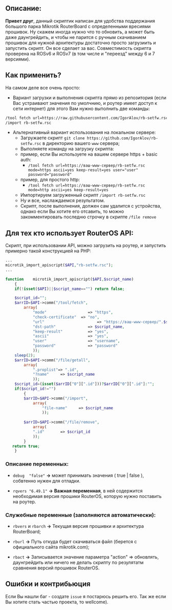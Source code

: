 
## Описание:

**Привет друг**, данный скриптик написан для удобства поддержания большого парка 
Mikrotik RouterBoard с определенными вресиями прошивок. Ну скажем иногда
нужно что то обновить, а может быть даже даунгрейдить, и чтобы не парится
с ручным скачиванием прошивок для нужной архитектуры достаточно просто 
загрузиить и запустить скрипт. Он все сделает за вас. Совместимость скрипта проверена на ROSv6 и ROSv7 (в том числе и "переезд" между 6 и 7 версиями).

## Как применить?
На самом деле все очень просто:
* Вариант загрузки и выполнения скрипта прямо из репозитория (если Вас устраивают значения по умолчнию, и роутер имеет доступ к сети интернет) для этого Вам нужно выполнить две команды:
```bash
/tool fetch url=https://raw.githubusercontent.com/IgorAlov/rb-setfw.rsc/main/rb-setfw.rsc mode=https ascii=yes keep-result=yes 
/import rb-setfw.rsc
```
* Альтернативный вариант использования на локальном сервере:
	* Загружаете скрипт `git clone https://github.com/IgorAlov/rb-setfw.rsc` в директорию вашего `www` сервера;
	* Выполняете команду на загрузку скрипта:
   	* пример, если Вы используете на вашем сервере https + basic auth:
      	* `/tool fetch url=https://ваш-www-сервер/rb-setfw.rsc mode=https ascii=yes keep-result=yes user="user" password="password"`
   	* пример, для простого http:
      	* `/tool fetch url=https://ваш-www-сервер/rb-setfw.rsc mode=http ascii=yes keep-result=yes`
	* Импортируем загруженный скрипт `/import rb-setfw.rsc`
	* Ну и все, наслаждаемся результатом.
	* Скрипт, после выполнения, должен сам удалится с устройства, однако если Вы хотите его отсавить, то можно закомментировать последню строчку в скрипте `/file remove`

## Для тех кто использует RouterOS API:
Скрипт, при использовании API, можно загрузить на роутер, и запустить примерно такой конструкцией на PHP:
```php
...
microtik_import_apiscript($API,"rb-setfw.rsc");
...

function	microtik_import_apiscript($API,$script_name)
	{
	if(!isset($API)||$script_name=="") return false;

	$script_id="";
	$arrID=$API->comm("/tool/fetch", 
		array(
			"mode"					=> "https",
        	"check-certificate"  => "no",
        	"url"						=> "https://ваш-www-сервер/".$script_name,
			"dst-path"				=> $script_name,
			"keep-result"			=> "yes",
			"ascii"					=> "yes",
			"user"					=> "username",
			"password"				=> "password"
			));
	sleep(2);
	$arrID=$API->comm("/file/getall", 
		array(
			".proplist"=> ".id",
			"?name"		=> $script_name
			));
	$script_id=(isset($arrID["0"][".id"]))?$arrID["0"][".id"]:"";
	if($script_id!="")
		{
		$arrID=$API->comm("/import", 
	  		array(
				"file-name"		=> $script_name
				));
	
		$arrID=$API->comm("/file/remove", 
			array(
		  	".id"		=> $script_id
		  	));
		}
   return true;
	}
```

### Описание переменных:

* `debug  "false"` **->** может принимать значения ( true | false ), собвтенно нужен для отладки.

* `rqvers "6.49.1"` **->** **Важная переменная**, в ней содержится необходимая версия прошики RouterOS, которую нужно поставить на роутер.

### Служебные переменные (заполняются автоматически):
* `rbvers` и `rbarch` **->** Текущая версия прошивки и архитектура RouterBoard;

* `rburl` **->** Путь откуда будет скачиваться файл (берется с официального сайта mikrotik.com);

* `rbact` **->** Записывается значение параметра "action" => обновлять, даунгрейдить или ничего не делать скрипту по резулятатм сравнения версий прошивок RouterOS.

## Ошибки и контрибьюция
Если Вы нашли баг - создате `issue` я постарюсь решить его. Так же если Вы хотите стать частью проекта, то wellcome).